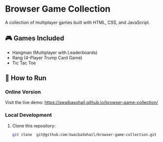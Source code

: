 # Browser Game Collection

A collection of multiplayer games built with HTML, CSS, and JavaScript.

## 🎮 Games Included
- Hangman (Multiplayer with Leaderboards)
- Rang (4-Player Trump Card Game)
- Tic Tac Toe

## 🚀 How to Run

### Online Version
Visit the live demo: https://swaibasohail.github.io/browser-game-collection/

### Local Development
1. Clone this repository:
   ```bash
   git clone  git@github.com:SwaibaSohail/browser-game-collection.git
